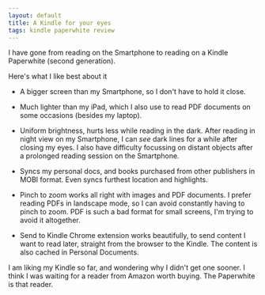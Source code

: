 ```yaml
---
layout: default
title: A Kindle for your eyes
tags: kindle paperwhite review
---
```


I have gone from reading on the Smartphone to reading on a Kindle Paperwhite (second generation).

Here's what I like best about it

* A bigger screen than my Smartphone, so I don't have to hold it close.

* Much lighter than my iPad, which I also use to read PDF documents on some occasions (besides my laptop).

* Uniform brightness, hurts less while reading in the dark. After reading in night view on my Smartphone, I can _see_ dark lines for a while after closing my eyes. I also have difficulty focussing on distant objects after a prolonged reading session on the Smartphone.

* Syncs my personal docs, and books purchased from other publishers in MOBI format. Even syncs furthest location and highlights.

* Pinch to zoom works all right with images and PDF documents. I prefer reading PDFs in landscape mode, so I can avoid constantly having to pinch to zoom. PDF is such a bad format for small screens, I'm trying to avoid it altogether.

* Send to Kindle Chrome extension works beautifully, to send content I want to read later, straight from the browser to the Kindle. The content is also cached in Personal Documents.

I am liking my Kindle so far, and wondering why I didn't get one sooner. I think I was waiting for a reader from Amazon worth buying. The Paperwhite is that reader.
